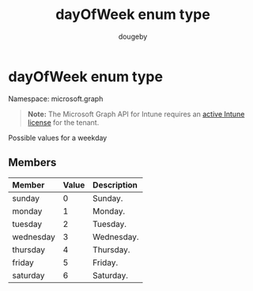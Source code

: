 ﻿---
title: "dayOfWeek enum type"
description: "Possible values for a weekday"
author: "dougeby"
localization_priority: Normal
ms.prod: "intune"
doc_type: enumPageType
---

# dayOfWeek enum type

Namespace: microsoft.graph

> **Note:** The Microsoft Graph API for Intune requires an [active Intune license](https://go.microsoft.com/fwlink/?linkid=839381) for the tenant.

Possible values for a weekday

## Members

| Member    | Value | Description |
| :-------- | :---- | :---------- |
| sunday    | 0     | Sunday.     |
| monday    | 1     | Monday.     |
| tuesday   | 2     | Tuesday.    |
| wednesday | 3     | Wednesday.  |
| thursday  | 4     | Thursday.   |
| friday    | 5     | Friday.     |
| saturday  | 6     | Saturday.   |

